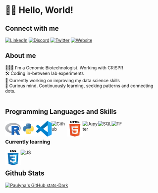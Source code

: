 
<div align="center">
<h1 align="left">
👋🏼 Hello, World!</h1>
</div>  

<h2 align="left"> Connect with me </h2>

[![LinkedIn](https://img.shields.io/badge/LinkedIn-0077B5?style=for-the-badge&logo=linkedin&logoColor=white)](https://www.linkedin.com/in/pmagana/)
[![Discord](https://img.shields.io/badge/Discord-7289DA?style=for-the-badge&logo=discord&logoColor=white)](https://discordapp.com/users/Paulyna#0095)
[![Twitter](https://img.shields.io/badge/Twitter-1DA1F2?style=for-the-badge&logo=twitter&logoColor=white)](https://twitter.com/PaulynaMagana)
[![Website](https://img.shields.io/badge/website-000000?style=for-the-badge&logo=About.me&logoColor=white)](https://paulynamagana.github.io/Portfolio_paulyna/)

<div align="left">
<h2 align"left"> About me </h2>
👩🏻‍🔬  I'm a Genomic Biotechnologist. Working with CRISPR <br />
🛠  Coding in-between lab experiments <br/> 
🌱  Currently working on improving my data science skills <br />
👀  Curious mind. Continuously learning, seeking patterns and connecting dots.  <br />


</div>


<br>
<div align="left">
    <h2 align='left'>
    Programming Languages and Skills </h2>
    
<img align="left" alt="R" width="50px"
     src="https://raw.githubusercontent.com/github/explore/80688e429a7d4ef2fca1e82350fe8e3517d3494d/topics/r/r.png" />
<img align="left" alt="Python" width="50px"
     src="https://raw.githubusercontent.com/github/explore/80688e429a7d4ef2fca1e82350fe8e3517d3494d/topics/python/python.png" />
<img align="left" alt="Visual Studio Code" width="50px"
     src="https://raw.githubusercontent.com/github/explore/80688e429a7d4ef2fca1e82350fe8e3517d3494d/topics/visual-studio-code/visual-studio-code.png" />
<img align="left" alt="Github" width="50px"
     src="https://img.icons8.com/ios-glyphs/50/ffffff/github.png"/>
<img align="left" alt="HTML5" width="50px"
     src="https://raw.githubusercontent.com/github/explore/80688e429a7d4ef2fca1e82350fe8e3517d3494d/topics/html/html.png" />

<img align="left" alt="Jupyter" width="50px"
     src="https://cdn.jsdelivr.net/gh/devicons/devicon/icons/jupyter/jupyter-original-wordmark.svg"/>
<img align="left" alt="SQL"
     src="https://img.icons8.com/color/50/000000/postgreesql.png"/>
<img align="left" alt="TF" width="50px"
     src="https://cdn.jsdelivr.net/gh/devicons/devicon/icons/tensorflow/tensorflow-original.svg" />

<br>
<br>

    
<div align="left">
 <h3 align='left'>
    Currently learning </h3>

<img align="left" alt="CSS3" width="50px"
     src="https://raw.githubusercontent.com/github/explore/80688e429a7d4ef2fca1e82350fe8e3517d3494d/topics/css/css.png" />
<img align="left" alt="JS" width="50px"
      src="https://cdn.jsdelivr.net/gh/devicons/devicon/icons/javascript/javascript-plain.svg"/>

</div>

<br>
<br>
<div align="left">
    <h2 align='left'>
Github Stats</h2>
    
[![Paulyna's GitHub stats-Dark](https://github-readme-stats.vercel.app/api?username=paulynamagana&show_icons=true&theme=dark#gh-dark-mode-only)](https://github-readme-stats.vercel.app/api?username=paulynamagana&show_icons=true&theme=codeSTACKr)
    


